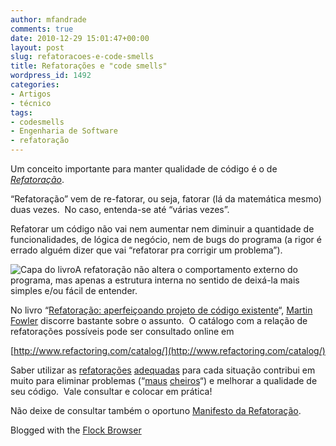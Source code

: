 ```yaml
---
author: mfandrade
comments: true
date: 2010-12-29 15:01:47+00:00
layout: post
slug: refatoracoes-e-code-smells
title: Refatorações e "code smells"
wordpress_id: 1492
categories:
- Artigos
- técnico
tags:
- codesmells
- Engenharia de Software
- refatoração
---
```


Um conceito importante para manter qualidade de código é o de [_Refatoração_](http://improveit.com.br/xp/praticas/refatoracao).

“Refatoração” vem de re-fatorar, ou seja, fatorar (lá da matemática mesmo) duas vezes.  No caso, entenda-se até “várias vezes”.

Refatorar um código não vai nem aumentar nem diminuir a quantidade de funcionalidades, de lógica de negócio, nem de bugs do programa (a rigor é errado alguém dizer que vai “refatorar pra corrigir um problema”).

![Capa do livro](http://i.s8.com.br/images/books/cover/img6/242126.jpg)A refatoração não altera o comportamento externo do programa, mas apenas a estrutura interna no sentido de deixá-la mais simples e/ou fácil de entender.

No livro “[Refatoração: aperfeiçoando projeto de código existente](http://www.submarino.com.br/produto/1/242126/refatoracao:+aperfeicoando+o+projeto+de+codigo+existente)“, [Martin Fowler](http://martinfowler.com/) discorre bastante sobre o assunto.  O catálogo com a relação de refatorações possíveis pode ser consultado online em


[http://www.refactoring.com/catalog/](http://www.refactoring.com/catalog/)


Saber utilizar as [refatorações](http://wiki.java.net/bin/view/People/SmellsToRefactorings) [adequadas](http://en.wikipedia.org/wiki/Code_refactoring#List_of_refactoring_techniques) para cada situação contribui em muito para eliminar problemas (“[maus](http://sourcemaking.com/refactoring/bad-smells-in-code) [cheiros](http://c2.com/xp/CodeSmell.html)“) e melhorar a qualidade de seu código.  Vale consultar e colocar em prática!

Não deixe de consultar também o oportuno [Manifesto da Refatoração](http://www.refactoringmanifesto.org/).


Blogged with the [Flock Browser](http://www.flock.com/blogged-with-flock)
